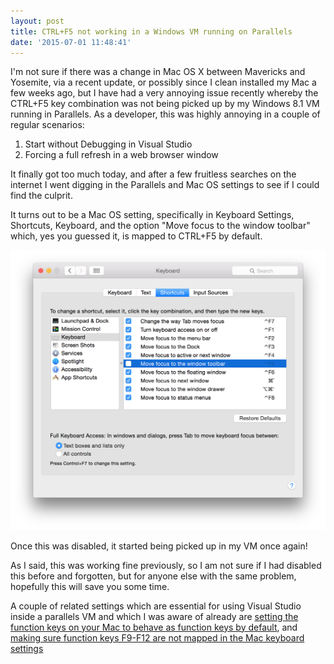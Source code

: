 ```yaml
---
layout: post
title: CTRL+F5 not working in a Windows VM running on Parallels
date: '2015-07-01 11:48:41'
---
```


I'm not sure if there was a change in Mac OS X between Mavericks and Yosemite, via a recent update, or possibly since I clean installed my Mac a few weeks ago, but I have had a very annoying issue recently whereby the CTRL+F5 key combination was not being picked up by my Windows 8.1 VM running in Parallels. As a developer, this was highly annoying in a couple of regular scenarios:

1. Start without Debugging in Visual Studio
2. Forcing a full refresh in a web browser window

It finally got too much today, and after a few fruitless searches on the internet I went digging in the Parallels and Mac OS settings to see if I could find the culprit. 

It turns out to be a Mac OS setting, specifically in Keyboard Settings, Shortcuts, Keyboard, and the option "Move focus to the window toolbar" which, yes you guessed it, is mapped to CTRL+F5 by default.

![Mac OS Keyboard Settings](/content/images/2015/07/Screen-Shot-2015-07-01-at-13-37-00.png)

Once this was disabled, it started being picked up in my VM once again!

As I said, this was working fine previously, so I am not sure if I had disabled this before and forgotten, but for anyone else with the same problem, hopefully this will save you some time.

A couple of related settings which are essential for using Visual Studio inside a parallels VM and which I was aware of already are [setting the function keys on your Mac to behave as function keys by default](http://kb.parallels.com/en/5020), and [making sure function keys F9-F12 are not mapped in the Mac keyboard settings](http://kb.parallels.com/en/5020) 



